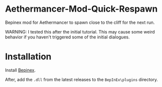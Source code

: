 # Aethermancer-Mod-Quick-Respawn
Bepinex mod for Aethermancer to spawn close to the cliff for the next run.

WARNING: I tested this after the initial tutorial. This may cause some weird behavior if you haven't triggered some of the initial dialogues.

# Installation
Install [Bepinex](https://github.com/BepInEx/BepInEx). 

After, add the `.dll` from the latest releases to the `BepInEx\plugins` directory.
